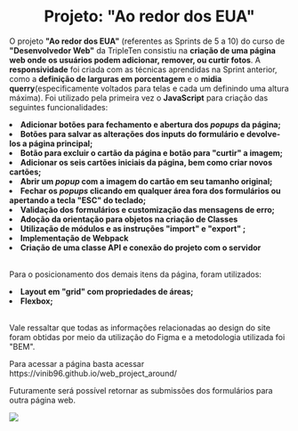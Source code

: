 <h1  align="center">Projeto: "Ao redor dos EUA"</h1> 
<p>O projeto  <b>"Ao redor dos EUA"</b> (referentes as Sprints de 5 a 10) do curso de <b>"Desenvolvedor Web"</b> da TripleTen consistiu na <b>criação de uma página web onde os usuários podem adicionar, remover, ou curtir fotos</b>. A <b>responsividade</b> foi criada com as técnicas aprendidas na Sprint anterior, como a <b>definição de larguras em porcentagem</b> e o <b>midia querry</b>(especificamente voltados para telas e cada um definindo uma altura máxima). Foi utilizado pela primeira vez o <b>JavaScript</b> para criação das seguintes funcionalidades: </p>
<li><b>Adicionar botões para fechamento e abertura dos <i>popups</i> da página;</b></li>
<li><b>Botões para salvar as alterações dos inputs do formulário e devolve-los a página principal;</b></li>
<li><b>Botão para excluir o cartão da página e botão para "curtir" a imagem;</b></li>
<li><b>Adicionar os seis cartões iniciais da página, bem como criar novos cartões;</b></li>
<li><b>Abrir um <i>popup</i> com a imagem do cartão em seu tamanho original;</b></li>
<li><b>Fechar os <i>popups</i> clicando em qualquer área fora dos formulários ou apertando a tecla "ESC" do teclado;</b></li>
<li><b>Validação dos formulários e customização das mensagens de erro;</b></li>
<li><b>Adoção da orientação para objetos na criação de Classes</b></li>
<li><b>Utilização de módulos e as instruções "import" e "export" ;</b></li>
<li><b>Implementação de Webpack</b></li>
<li><b>Criação de uma classe API e conexão do projeto com o servidor</b></li>
<br>
<p>Para o posicionamento dos demais itens da página, foram utilizados:</p>
<li><b>Layout em "grid" com propriedades de áreas;</b></li>
<li><b>Flexbox;</b></li>
<br>
<p>Vale ressaltar que todas as informações relacionadas ao design do site foram obtidas por meio da utilização do Figma e a metodologia utilizada foi "BEM".</p>
<p> Para acessar a página basta acessar https://vinib96.github.io/web_project_around/ </p>
<p>Futuramente será possível retornar as submissões dos formulários para outra página web.</p>

<p>
  <img src="https://miro.medium.com/v2/resize:fit:679/1*i8-u-V8LTTbQwTeUwLI_BQ.gif" />
</p>

